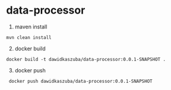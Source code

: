 # data-processor


1. maven install

```declarative
mvn clean install
```

2. docker build
```declarative
docker build -t dawidkaszuba/data-processor:0.0.1-SNAPSHOT .
```
3. docker push

```declarative
 docker push dawidkaszuba/data-processor:0.0.1-SNAPSHOT
```
